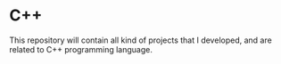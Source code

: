 # C++
This repository will contain all kind of projects that I developed, and are related to C++ programming language.

